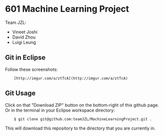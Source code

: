 601 Machine Learning Project
============================
Team JZL:  
+ Vineet Joshi  
+ David Zhou  
+ Luigi Leung  

## Git in Eclipse
Follow these screenshots:

        [http://imgur.com/a/ztTcA](http://imgur.com/a/ztTcA)

## Git Usage
Click on that "Download ZIP" button on the bottom-right of this github page.  
Or in the terminal in your Eclipse workspace directory:

        $ git clone git@github.com:teamJZL/MachineLearningProject.git .

This will download this repository to the directory that you are currently in.
